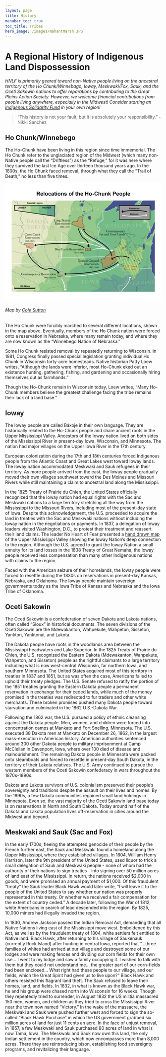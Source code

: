 ```yaml
---
layout: page
title: History
menubar_toc: true
toc_title: Tribes
hero_image: /images/NahantMarsh.JPG
---
```


# A Regional History of Indigenous Land Dispossession

*HNLF is primarily geared toward non-Native people living on the ancestral territory of the Ho Chunk/Winnebago, Ioway, Meskwaki/Fox, Sauk, and the Oceti Sakowin nations to offer reparations by contributing to the Great Plains Action Society. However, we welcome financial contributions from people living anywhere, especially in the Midwest! Consider starting an [Indigenous Solidarity Fund][1] in your own region!* 

> “This history is not your fault, but it is absolutely your responsibility.”  -Nikki Sanchez 

[1]: https://collectiveliberation.org/resource-guide-for-indigenous-solidarity-funding-projects/

## Ho Chunk/Winnebego

The Ho-Chunk have been living in this region since time immemorial. The Ho Chunk refer to the unglaciated region of the Midwest (which many non-Native people call the “Driftless”) as the “Refuge,” for it was here where they survived the last Ice Age over thirteen thousand years ago.
In the 1800s, the Ho Chunk faced removal, through what they call the “Trail of Death,” no less than five times. 


![Map of Ho Chunk Removals](/images/HoChunkMap04022023.jpg)

###### Map by [Cole Sutton](https://colesutton11.wordpress.com/2017/01/08/ho-chunk-winnebago-tribe-maps/)

The Ho Chunk were forcibly marched to several different locations, shown in the map above. Eventually, members of the Ho Chunk nation were forced onto a reservation in Nebraska, where many remain today, and where they are now known as the “Winnebego Nation of Nebraska.” 

Some Ho Chunk resisted removal by repeatedly returning to Wisconsin. In 1881, Congress finally passed special legislation granting individual Ho Chunk in Wisconsin forty-acre homesteads. Native historian Patty Loew writes, “Although the lands were inferior, most Ho-Chunk eked out an existence hunting, gathering, fishing, and gardening and occasionally hiring themselves out as farmhands.” 

Though the Ho-Chunk remain in Wisconsin today, Loew writes, “Many Ho-Chunk members believe the greatest challenge facing the tribe remains their lack of a land base.” 

## Ioway 	 

The Ioway people are called Báxoje in their own language. They are historically related to the Ho-Chunk people and share ancient roots in the Upper Mississippi Valley. Ancestors of the Ioway nation lived on both sides of the Mississippi River in present-day Iowa, Wisconsin, and Minnesota. The nation had major villages on the Upper Iowa River in the 17th century.

European colonization during the 17th and 18th centuries forced Indigenous people from the Atlantic Coast and Great Lakes west toward Ioway lands. The Ioway nation accommodated Meskwaki and Sauk refugees in their territory. As more people arrived from the east, the Ioway people gradually moved their own villages southwest toward the Des Moines and Missouri Rivers while still maintaining a claim to ancestral land along the Mississippi.

In the 1825 Treaty of Prairie du Chien, the United States officially recognized that the Ioway nation had equal rights with the Sac and Meskwaki nations to a large territory stretching all the way from the Mississippi to the Missouri Rivers, including most of the present-day state of Iowa. Despite this acknowledgement, the U.S. proceeded to acquire the land in treaties with the Sac and Meskwaki nations without including the Ioway nation in the negotiations or payments. In 1837, a delegation of Ioway leaders visited Washington, D.C., to protest their treatment and reassert their land claims. The leader No Heart of Fear presented a [hand drawn map][2] of the Upper Mississippi Valley showing the Ioway Nation’s deep connection to the region. Although the U.S. agreed to grant the Ioway Nation a small annuity for its land losses in the 1838 Treaty of Great Nemaha, the Ioway people received less compensation than many other Indigenous nations with claims to the region.

Faced with the American seizure of their homelands, the Ioway people were forced to resettle during the 1830s on reservations in present-day Kansas, Nebraska, and Oklahoma. The Ioway people maintain sovereign governments today as the Iowa Tribe of Kansas and Nebraska and the Iowa Tribe of Oklahoma.

[2]: https://iowaarchaeology.org/files/1837_Ioway_Map_New/1837_Ioway_Map.html

## Oceti Sakowin

The Oceti Sakowin is a confederation of seven Dakota and Lakota nations, often called “Sioux” in historical documents. The seven divisions of the Oceti Sakowin are the Mdewakanton, Wahpekute, Wahpeton, Sisseton, Yankton, Yanktonai, and Lakota.

The Dakota people have roots in the woodlands area between the Mississippi headwaters and Lake Superior. In the 1825 Treaty of Prairie du Chien, the U.S. recognized the Eastern Dakota (Mdewakanton, Wahpekute, Wahpeton, and Sisseton) people as the rightful claimants to a large territory including what is now west-central Wisconsin, far northern Iowa, and southern Minnesota. The United States acquired most of this territory in treaties in 1837 and 1851, but as was often the case, Americans failed to uphold their treaty pledges. The U.S. Senate refused to ratify the portion of the 1851 treaties granting the Eastern Dakota people a permanent reservation in exchange for their ceded lands, while much of the money promised in the treaties was redirected to fur traders and other white merchants. These broken promises pushed many Dakota people toward starvation and culminated in the 1862 U.S.-Dakota War. 

Following the 1862 war, the U.S. pursued a policy of ethnic cleansing against the Dakota people. Men, women, and children were forced into concentration camps at Mankato and Fort Snelling, Minnesota. The U.S. executed 38 Dakota men at Mankato on December 26, 1862, in the largest mass-execution in American history. American authorities sentenced around 300 other Dakota people to military imprisonment at Camp McClellan in Davenport, Iowa, where over 100 died of disease and malnourishment. The remaining Dakota people in Minnesota were packed onto steamboats and forced to resettle in present-day South Dakota, in the territory of their Lakota relatives. The U.S. Army continued to pursue the western members of the Oceti Sakowin confederacy in wars throughout the 1870s-1890s. 
 
Dakota and Lakota survivors of U.S. colonialism preserved their people’s sovereignty and traditions despite the assault on their lives and homes. By the 1890s, a few Dakota communities regained small land holdings in Minnesota. Even so, the vast majority of the Oceti Sakowin land base today is on reservations in North and South Dakota. Today around half of the Dakota and Lakota population lives off-reservation in cities around the Midwest and beyond.

## Meskwaki and Sauk (Sac and Fox)

In the early 1700s, fleeing the attempted genocide of their people by the French further east, the Sauk and Meskwaki found a homeland along the Upper Mississippi, where they established villages. 
In 1804, William Henry Harrison, later the 9th president of the United States, used liquor to trick a small delegation of Sauk and Meskwaki people - none of whom had the authority of their nations to sign treaties - into signing over 50 million acres of land east of the Mississippi. In return, the nations received $2,000 in goods, and were promised an annual payment of $1,000. 
Of this fraudulent “treaty” the Sauk leader Black Hawk would later write, “I will leave it to the people of the United States to say whether our nation was properly represented in this treaty. Or whether we received a fair compensation for the extent of country ceded.”
A decade later, following the War of 1812, white Americans in search of lead descended into the region. By 1825, 10,000 miners had illegally invaded the region. 

In 1830, Andrew Jackson passed the Indian Removal Act, demanding that all Native Nations living east of the Mississippi move west. Emboldened by this Act, as well as by the fraudulent treaty of 1804, white settlers felt entitled to Native land. Black Hawk, after returning to his village of Saukenauk (currently Rock Island) after hunting in central Iowa, reported that “...three families of whites had arrived at our village and destroyed some of our lodges and were making fences and dividing our corn fields for their own use… I went to my lodge and saw a family occupying it. I wished to talk with them but they could not understand me… the greater part of our corn-fields had been enclosed… What right had these people to our village, and our fields, which the Great Spirit had given us to live upon?”
Black Hawk and others resisted this flagrant land theft. The Sauk refused to leave their homes, land, and fields. In 1832, in what is known as the Black Hawk war, he and his group were chased north into Wisconsin for 16 weeks. Though they repeatedly tried to surrender, in August 1832 the US militia massacred 150 men, women, and children as they tried to cross the Mississippi River near the town now named “Victory.” 
In the wake of the massacre, the Meskwaki and Sauk were pushed further west and forced to sign the so-called “Black Hawk Purchase” in which the US government grabbed six million acres of land for just 11 cents an acre.
In the face of unjust removal, in 1857, a few Meskwaki and Sauk purchased 80 acres of land in what is now Tama, Iowa. The Meskwaki and Sauk now own this land, the only Indian settlement in the country, which now encompasses more than 8,000 acres. There they are reintroducing bison, establishing food sovereignty programs, and revitalizing their language. 
